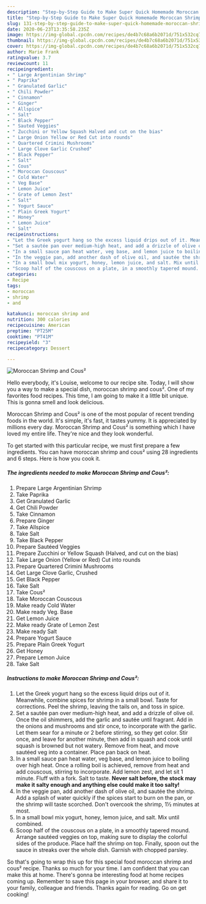 ```yaml
---
description: "Step-by-Step Guide to Make Super Quick Homemade Moroccan Shrimp and Cous²"
title: "Step-by-Step Guide to Make Super Quick Homemade Moroccan Shrimp and Cous²"
slug: 131-step-by-step-guide-to-make-super-quick-homemade-moroccan-shrimp-and-cous
date: 2020-06-23T13:35:58.235Z
image: https://img-global.cpcdn.com/recipes/de4b7c68a6b2071d/751x532cq70/moroccan-shrimp-and-cous-recipe-main-photo.jpg
thumbnail: https://img-global.cpcdn.com/recipes/de4b7c68a6b2071d/751x532cq70/moroccan-shrimp-and-cous-recipe-main-photo.jpg
cover: https://img-global.cpcdn.com/recipes/de4b7c68a6b2071d/751x532cq70/moroccan-shrimp-and-cous-recipe-main-photo.jpg
author: Marie Frank
ratingvalue: 3.7
reviewcount: 11
recipeingredient:
- " Large Argentinian Shrimp"
- " Paprika"
- " Granulated Garlic"
- " Chili Powder"
- " Cinnamon"
- " Ginger"
- " Allspice"
- " Salt"
- " Black Pepper"
- " Sauted Veggies"
- " Zucchini or Yellow Squash Halved and cut on the bias"
- " Large Onion Yellow or Red Cut into rounds"
- " Quartered Crimini Mushrooms"
- " Large Clove Garlic Crushed"
- " Black Pepper"
- " Salt"
- " Cous"
- " Moroccan Couscous"
- " Cold Water"
- " Veg Base"
- " Lemon Juice"
- " Grate of Lemon Zest"
- " Salt"
- " Yogurt Sauce"
- " Plain Greek Yogurt"
- " Honey"
- " Lemon Juice"
- " Salt"
recipeinstructions:
- "Let the Greek yogurt hang so the excess liquid drips out of it. Meanwhile, combine spices for shrimp in a small bowl. Taste for corrections. Peel the shrimp, leaving the tails on, and toss in spice."
- "Set a sautée pan over medium-high heat, and add a drizzle of olive oil. Once the oil shimmers, add the garlic and sautée until fragrant. Add in the onions and mushrooms and stir once, to incorporate with the garlic. Let them sear for a minute or 2 before stirring, so they get color. Stir once, and leave for another minute, then add in squash and cook until squash is browned but not watery. Remove from heat, and move sautéed veg into a container. Place pan back on heat."
- "In a small sauce pan heat water, veg base, and lemon juice to boiling over high heat. Once a rolling boil is achieved, remove from heat and add couscous, stirring to incorporate. Add lemon zest, and let sit 1 minute. Fluff with a fork. Salt to taste. **Never salt before, the stock may make it salty enough and anything else could make it too salty!**"
- "In the veggie pan, add another dash of olive oil, and sautée the shrimp. Add a splash of water quickly if the spices start to burn on the pan, or the shrimp will taste scorched. Don&#39;t overcook the shrimp, 1½ minutes at most."
- "In a small bowl mix yogurt, honey, lemon juice, and salt. Mix until combined."
- "Scoop half of the couscous on a plate, in a smoothly tapered mound. Arrange sautéed veggies on top, making sure to display the colorful sides of the produce. Place half the shrimp on top. Finally, spoon out the sauce in streaks over the whole dish. Garnish with chopped parsley."
categories:
- Recipe
tags:
- moroccan
- shrimp
- and

katakunci: moroccan shrimp and 
nutrition: 300 calories
recipecuisine: American
preptime: "PT25M"
cooktime: "PT41M"
recipeyield: "3"
recipecategory: Dessert

---
```



![Moroccan Shrimp and Cous²](https://img-global.cpcdn.com/recipes/de4b7c68a6b2071d/751x532cq70/moroccan-shrimp-and-cous-recipe-main-photo.jpg)

Hello everybody, it's Louise, welcome to our recipe site. Today, I will show you a way to make a special dish, moroccan shrimp and cous². One of my favorites food recipes. This time, I am going to make it a little bit unique. This is gonna smell and look delicious.

Moroccan Shrimp and Cous² is one of the most popular of recent trending foods in the world. It's simple, it's fast, it tastes yummy. It is appreciated by millions every day. Moroccan Shrimp and Cous² is something which I have loved my entire life. They're nice and they look wonderful.




To get started with this particular recipe, we must first prepare a few ingredients. You can have moroccan shrimp and cous² using 28 ingredients and 6 steps. Here is how you cook it.

<!--inarticleads1-->

##### The ingredients needed to make Moroccan Shrimp and Cous²:

1. Prepare  Large Argentinian Shrimp
1. Take  Paprika
1. Get  Granulated Garlic
1. Get  Chili Powder
1. Take  Cinnamon
1. Prepare  Ginger
1. Take  Allspice
1. Take  Salt
1. Take  Black Pepper
1. Prepare  Sautéed Veggies
1. Prepare  Zucchini or Yellow Squash (Halved, and cut on the bias)
1. Take  Large Onion (Yellow or Red) Cut into rounds
1. Prepare  Quartered Crimini Mushrooms
1. Get  Large Clove Garlic, Crushed
1. Get  Black Pepper
1. Take  Salt
1. Take  Cous²
1. Take  Moroccan Couscous
1. Make ready  Cold Water
1. Make ready  Veg. Base
1. Get  Lemon Juice
1. Make ready  Grate of Lemon Zest
1. Make ready  Salt
1. Prepare  Yogurt Sauce
1. Prepare  Plain Greek Yogurt
1. Get  Honey
1. Prepare  Lemon Juice
1. Take  Salt




<!--inarticleads2-->

##### Instructions to make Moroccan Shrimp and Cous²:

1. Let the Greek yogurt hang so the excess liquid drips out of it. Meanwhile, combine spices for shrimp in a small bowl. Taste for corrections. Peel the shrimp, leaving the tails on, and toss in spice.
1. Set a sautée pan over medium-high heat, and add a drizzle of olive oil. Once the oil shimmers, add the garlic and sautée until fragrant. Add in the onions and mushrooms and stir once, to incorporate with the garlic. Let them sear for a minute or 2 before stirring, so they get color. Stir once, and leave for another minute, then add in squash and cook until squash is browned but not watery. Remove from heat, and move sautéed veg into a container. Place pan back on heat.
1. In a small sauce pan heat water, veg base, and lemon juice to boiling over high heat. Once a rolling boil is achieved, remove from heat and add couscous, stirring to incorporate. Add lemon zest, and let sit 1 minute. Fluff with a fork. Salt to taste. **Never salt before, the stock may make it salty enough and anything else could make it too salty!**
1. In the veggie pan, add another dash of olive oil, and sautée the shrimp. Add a splash of water quickly if the spices start to burn on the pan, or the shrimp will taste scorched. Don&#39;t overcook the shrimp, 1½ minutes at most.
1. In a small bowl mix yogurt, honey, lemon juice, and salt. Mix until combined.
1. Scoop half of the couscous on a plate, in a smoothly tapered mound. Arrange sautéed veggies on top, making sure to display the colorful sides of the produce. Place half the shrimp on top. Finally, spoon out the sauce in streaks over the whole dish. Garnish with chopped parsley.




So that's going to wrap this up for this special food moroccan shrimp and cous² recipe. Thanks so much for your time. I am confident that you can make this at home. There's gonna be interesting food at home recipes coming up. Remember to save this page in your browser, and share it to your family, colleague and friends. Thanks again for reading. Go on get cooking!
